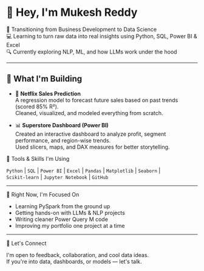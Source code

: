 # 👋 Hey, I'm Mukesh Reddy

🎯 Transitioning from Business Development to Data Science  
💻 Learning to turn raw data into real insights using Python, SQL, Power BI & Excel  
🔍 Currently exploring NLP, ML, and how LLMs work under the hood

---

## 🚧 What I'm Building

- 🔮 **Netflix Sales Prediction**  
  A regression model to forecast future sales based on past trends (scored 85% R²).  
  Cleaned, visualized, and modeled everything from scratch.

- 📊 **Superstore Dashboard (Power BI)**  
  Created an interactive dashboard to analyze profit, segment performance, and region-wise trends.  
  Used slicers, maps, and DAX measures for better storytelling.


🧰 Tools & Skills I'm Using

`Python` | `SQL` | `Power BI` | `Excel` | `Pandas` | `Matplotlib` | `Seaborn` |  
`Scikit-learn` | `Jupyter Notebook` | `GitHub`  

---

🚀 Right Now, I'm Focused On

- Learning PySpark from the ground up  
- Getting hands-on with LLMs & NLP projects  
- Writing cleaner Power Query M code  
- Improving my portfolio one project at a time

---

🤝 Let's Connect

I'm open to feedback, collaboration, and cool data ideas.  
If you're into data, dashboards, or models — let's talk.

